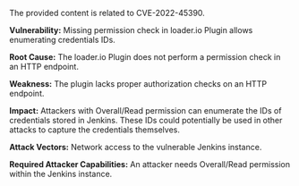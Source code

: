 The provided content is related to CVE-2022-45390.

**Vulnerability:** Missing permission check in loader.io Plugin allows enumerating credentials IDs.

**Root Cause:** The loader.io Plugin does not perform a permission check in an HTTP endpoint.

**Weakness:** The plugin lacks proper authorization checks on an HTTP endpoint.

**Impact:** Attackers with Overall/Read permission can enumerate the IDs of credentials stored in Jenkins. These IDs could potentially be used in other attacks to capture the credentials themselves.

**Attack Vectors:** Network access to the vulnerable Jenkins instance.

**Required Attacker Capabilities:** An attacker needs Overall/Read permission within the Jenkins instance.